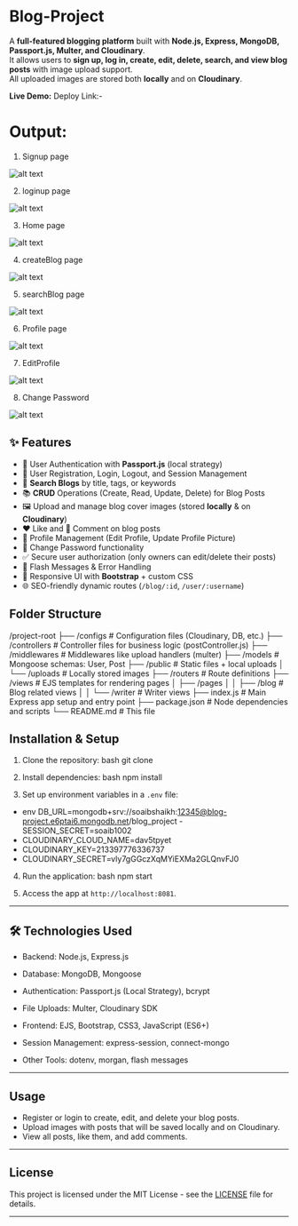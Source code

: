 # Blog-Project 


A **full-featured blogging platform** built with **Node.js, Express, MongoDB, Passport.js, Multer, and Cloudinary**.  
It allows users to **sign up, log in, create, edit, delete, search, and view blog posts** with image upload support.  
All uploaded images are stored both **locally** and on **Cloudinary**.  

**Live Demo:** 
Deploy Link:- 

# Output: 

1. Signup page 

![alt text](./output/signup.png) 

2. loginup page 

![alt text](./output/login.png) 

3. Home page 

![alt text](./output/blogHome.png) 

4. createBlog page 

![alt text](./output/createBlog.png) 

5. searchBlog page 

![alt text](./output/searchBlog.png) 

6. Profile page 

![alt text](./output/profile.png) 

7. EditProfile 

![alt text](./output/editProfile.png) 

8. Change Password 

![alt text](./output/changePassword.png) 


## ✨ Features  

- 🔐 User Authentication with **Passport.js** (local strategy)  
- 📝 User Registration, Login, Logout, and Session Management  
- 🔎 **Search Blogs** by title, tags, or keywords  
- 📚 **CRUD** Operations (Create, Read, Update, Delete) for Blog Posts  
- 🖼️ Upload and manage blog cover images (stored **locally** & on **Cloudinary**)  
- ❤️ Like and 💬 Comment on blog posts  
- 👤 Profile Management (Edit Profile, Update Profile Picture)  
- 🔑 Change Password functionality  
- ✅ Secure user authorization (only owners can edit/delete their posts)  
- 📢 Flash Messages & Error Handling  
- 📱 Responsive UI with **Bootstrap** + custom CSS  
- 🌐 SEO-friendly dynamic routes (`/blog/:id`, `/user/:username`) 

## Folder Structure
/project-root
├── /configs # Configuration files (Cloudinary, DB, etc.)
├── /controllers # Controller files for business logic (postController.js)
├── /middlewares # Middlewares like upload handlers (multer)
├── /models # Mongoose schemas: User, Post
├── /public # Static files + local uploads
│ └── /uploads # Locally stored images
├── /routers # Route definitions
├── /views # EJS templates for rendering pages
│ ├── /pages
│ │ ├── /blog # Blog related views
│ │ └── /writer # Writer views
├── index.js # Main Express app setup and entry point
├── package.json # Node dependencies and scripts
└── README.md # This file


## Installation & Setup

1. Clone the repository:
bash git clone

2. Install dependencies:
bash npm install

3. Set up environment variables in a `.env` file:

- env DB_URL=mongodb+srv://soaibshaikh:12345@blog-project.e6ptai6.mongodb.net/blog_project - SESSION_SECRET=soaib1002 
- CLOUDINARY_CLOUD_NAME=dav5tpyet 
- CLOUDINARY_KEY=213397776336737 
- CLOUDINARY_SECRET=vly7gGGczXqMYiEXMa2GLQnvFJ0

4. Run the application:
bash npm start

5. Access the app at `http://localhost:8081`.

---

## 🛠️ Technologies Used

- Backend: Node.js, Express.js

- Database: MongoDB, Mongoose

- Authentication: Passport.js (Local Strategy), bcrypt

- File Uploads: Multer, Cloudinary SDK

- Frontend: EJS, Bootstrap, CSS3, JavaScript (ES6+)

- Session Management: express-session, connect-mongo

- Other Tools: dotenv, morgan, flash messages
---

## Usage

- Register or login to create, edit, and delete your blog posts.
- Upload images with posts that will be saved locally and on Cloudinary.
- View all posts, like them, and add comments.

---

## License

This project is licensed under the MIT License - see the [LICENSE](LICENSE) file for details.

---